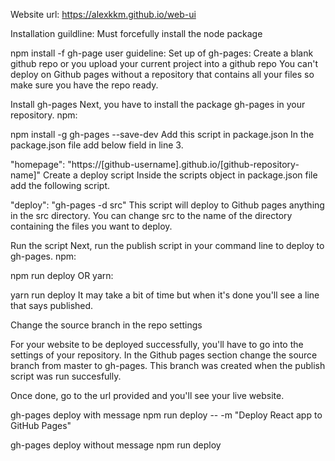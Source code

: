 Website url:
https://alexkkm.github.io/web-ui

Installation guildline:
Must forcefully install the node package

npm install -f
gh-page user guideline:
Set up of gh-pages:
Create a blank github repo or you upload your current project into a github repo You can't deploy on Github pages without a repository that contains all your files so make sure you have the repo ready.

Install gh-pages Next, you have to install the package gh-pages in your repository.
npm:

npm install -g gh-pages --save-dev
Add this script in package.json In the package.json file add below field in line 3.

"homepage": "https://[github-username].github.io/[github-repository-name]"
Create a deploy script Inside the scripts object in package.json file add the following script.

"deploy": "gh-pages -d src"
This script will deploy to Github pages anything in the src directory. You can change src to the name of the directory containing the files you want to deploy.

Run the script Next, run the publish script in your command line to deploy to gh-pages.
npm:

npm run deploy
OR yarn:

yarn run deploy
It may take a bit of time but when it's done you'll see a line that says published.

Change the source branch in the repo settings

For your website to be deployed successfully, you'll have to go into the settings of your repository. In the Github pages section change the source branch from master to gh-pages. This branch was created when the publish script was run succesfully.

Once done, go to the url provided and you'll see your live website.

gh-pages deploy with message
npm run deploy -- -m "Deploy React app to GitHub Pages"

gh-pages deploy without message
npm run deploy